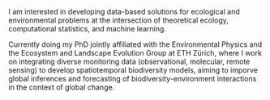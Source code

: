 I am interested in developing data-based solutions for ecological and environmental problems at the intersection of theoretical ecology, computational statistics, and machine learning. 

Currently doing my PhD jointly affiliated with the Environmental Physics and the Ecosystem and Landscape Evolution Group at ETH Zürich, where I work on integrating diverse monitoring data (observational, molecular, remote sensing) to develop spatiotemporal biodiversity models, aiming to imporve global inferences and forecasting of biodiversity-environment interactions in the context of global change.
